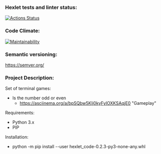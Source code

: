 ### Hexlet tests and linter status:
[![Actions Status](https://github.com/Zithen/python-project-49/workflows/hexlet-check/badge.svg)](https://github.com/Zithen/python-project-49/actions)

### Code Climate:
[![Maintainability](https://api.codeclimate.com/v1/badges/d1721ff5250a7261cc26/maintainability)](https://codeclimate.com/github/Zithen/python-project-49/maintainability)

### Semantic versioning:
https://semver.org/

### Project Description:
Set of terminal games:
  * Is the number odd or even
    * https://asciinema.org/a/bpSQbw5Klj0kyFyIOXKSAqjE0 "Gameplay"

Requirements:
  * Python 3.x
  * PIP

Installation:
  * python -m pip install --user hexlet_code-0.2.3-py3-none-any.whl